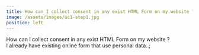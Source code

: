 ```yaml
---
title: How can I collect consent in any exist HTML Form on my website ? 
image: /assets/images/uc1-step1.jpg
position: left
---
```


How can I collect consent in any exist HTML Form on my website ?  
I already have existing online form that use personal data..;
